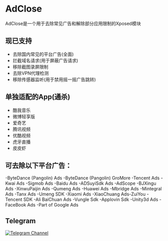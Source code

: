 # AdClose
AdClose是一个用于去除常见广告和解除部分应用限制的Xposed模块

## 现已支持
- 去除国内常见的平台广告(全面)
- 拦截域名请求(用于屏蔽广告请求)
- 移除截图录屏限制
- 去除VPN代理检测
- 移除传感器监听(用于禁用摇一摇广告跳转)

## 单独适配的App(通杀)
- 酷我音乐
- 微博轻享版
- 爱奇艺
- 腾讯视频
- 优酷视频
- 虎牙直播
- 皮皮虾


## 可去除以下平台广告：
-ByteDance (Pangolin) Ads
-ByteDance (Pangolin) GroMore
-Tencent Ads
-Kwai Ads
-Sigmob Ads
-Baidu Ads
-ADSuyiSdk Ads
-AdScope
-BJXingu Ads
-XinwuPaijin Ads
-Qumeng Ads
-Huawei Ads
-Mbridge Ads
-Mintegral Ads
-Tanx Ads
-Umeng SDK
-Xiaomi Ads
-XiaoChuang Ads-ZuiYou
-Tencent SDK
-Ali BaiChuan Ads
-Vungle Sdk
-Applovin Sdk
-Unity3d Ads
-FaceBook Ads
-Part of Google Ads

## Telegram
<a href="https://t.me/AdClose"><img alt="Telegram Channel" src="https://img.shields.io/badge/Telegram-@AdClose-blue.svg?logo=telegram"></a>  
